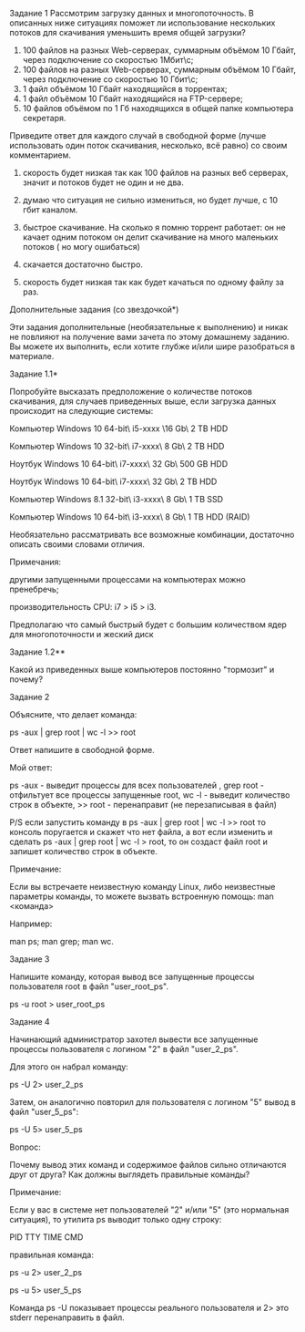 Задание 1
Рассмотрим загрузку данных и многопоточность. В описанных ниже ситуациях поможет ли использование нескольких потоков для скачивания уменьшить время общей загрузки?

1. 100 файлов на разных Web-серверах, суммарным объёмом 10 Гбайт, через подключение со скоростью 1Мбит\с;
2. 100 файлов на разных Web-серверах, суммарным объёмом 10 Гбайт, через подключение со скоростью 10 Гбит\с;
3. 1 файл объёмом 10 Гбайт находящийся в торрентах;
4. 1 файл объёмом 10 Гбайт находящийся на FTP-сервере;
5. 10 файлов объёмом по 1 Гб находящихся в общей папке компьютера секретаря.

Приведите ответ для каждого случай в свободной форме (лучше использовать один поток скачивания, несколько, всё равно) со своим комментарием.

1. скорость будет низкая так как 100 файлов на разных веб серверах, значит и потоков будет не один и не два.

2. думаю что ситуация не сильно измениться, но будет лучше, с 10 гбит каналом.

3. быстрое скачивание. На сколько я помню торрент работает: он не качает одним потоком он делит скачивание на много маленьких потоков ( но могу ошибаться)

4. скачается достаточно быстро.

5. скорость будет низкая так как будет качаться по одному файлу за раз.

Дополнительные задания (со звездочкой*)

Эти задания дополнительные (необязательные к выполнению) и никак не повлияют на получение вами зачета по этому домашнему заданию. Вы можете их выполнить, если хотите глубже и/или шире разобраться в материале.

Задание 1.1*

Попробуйте высказать предположение о количестве потоков скачивания, для случаев приведенных выше, если загрузка данных происходит на следующие системы:

Компьютер Windows 10 64-bit\ i5-xxxx \16 Gb\ 2 TB HDD

Компьютер Windows 10 32-bit\ i7-xxxx\ 8 Gb\ 2 TB HDD

Ноутбук Windows 10 64-bit\ i7-xxxx\ 32 Gb\ 500 GB HDD

Ноутбук Windows 10 64-bit\ i7-xxxx\ 32 Gb\ 2 TB HDD

Компьютер Windows 8.1 32-bit\ i3-xxxx\ 8 Gb\ 1 TB SSD

Компьютер Windows 10 64-bit\ i3-xxxx\ 8 Gb\ 1 TB HDD (RAID)

Необязательно рассматривать все возможные комбинации, достаточно описать своими словами отличия.

Примечания:

другими запущенными процессами на компьютерах можно пренебречь;

производительность CPU: i7 > i5 > i3.

Предполагаю что самый быстрый будет с большим количеством ядер для многопоточности и жеский диск


Задание 1.2**

Какой из приведенных выше компьютеров постоянно "тормозит" и почему?



Задание 2

Объясните, что делает команда:

ps -aux | grep root | wc -l >> root

Ответ напишите в свободной форме.

Мой ответ:

ps -aux - выведит процессы для всех  пользователей , grep root - отфильтует все процессы запущенные root, wc -l - выведит количество строк в объекте, >> root - перенаправит (не перезаписывая в файл)

P/S  если запустить команду в ps -aux | grep root | wc -l >> root то консоль поругается и скажет что нет файла, а вот если изменить и сделать ps -aux | grep root | wc -l > root, то он создаст файл root и запишет количество строк в объекте.

Примечание:

Если вы встречаете неизвестную команду Linux, либо неизвестные параметры команды, то можете вызвать встроенную помощь: man <команда>

Например:

man ps;
man grep;
man wc.

Задание 3

Напишите команду, которая вывод все запущенные процессы пользователя root в файл "user_root_ps".

ps -u root > user_root_ps




Задание 4

Начинающий администратор захотел вывести все запущенные процессы пользователя с логином "2" в файл "user_2_ps".

Для этого он набрал команду:

ps -U 2> user_2_ps

Затем, он аналогично повторил для пользователя с логином "5" вывод в файл "user_5_ps":

ps -U 5> user_5_ps

Вопрос:

Почему вывод этих команд и содержимое файлов сильно отличаются друг от друга? Как должны выглядеть правильные команды?

Примечание:

Если у вас в системе нет пользователей "2" и/или "5" (это нормальная ситуация), то утилита ps выводит только одну строку:

PID TTY TIME CMD


правильная команда:

ps -u 2> user_2_ps

ps -u 5> user_5_ps

Команда ps -U показывает процессы реального пользователя и 2> это stderr перенаправить в файл. 